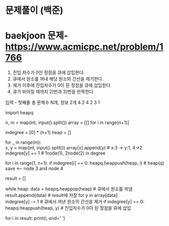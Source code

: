 # 문제풀이 (백준)


# baekjoon 문제- https://www.acmicpc.net/problem/1766 

1) 진입 차수가 0인 정점을 큐에 삽입한다.
2) 큐에서 원소를 꺼내 해당 원소와 간선을 제거한다.
3) 제거 이후에 진입차수가 0이 된 정점을 큐에 삽입한다.
4) 큐가 비어질 때까지 2)번과 3)번을 반복한다.

입력 - 첫째줄 총 문제수 N개, 정보 2개
4 2 
4 2
3 1

import heapq

n, m = map(int, input().split())
array = [[] for i in range(n+1)]

indegree = [0] * (n+1)
heap = []

for _ in range(m):      
    x, y = map(int, input().split())
    array[x].append(y)              # x:3 -> y:1, 4->2
    indegree[y] += 1                # 1node(1), 2node(2) in degree

for i in range(1, n+1):
    if indegree[i] == 0:
        heapq.heappush(heap, i)   #  heap(q) save <-- node 3 and node 4  

result = []

while heap:
    data = heapq.heappop(heap)         # 큐에서 원소를 꺼냄
    result.append(data)                # result에 저장
    for y in array[data]:           
        indegree[y] -= 1               # 큐에서 꺼낸 원소의 간선을 제거
        if indegree[y] == 0:    
            heapq.heappush(heap, y)    # 진입차수가 0이 된 정점을 큐에 삽입
            
for i in result:
    print(i, end=' ')
